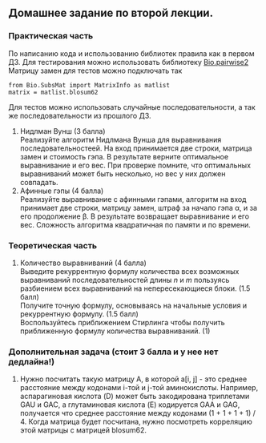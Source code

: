 ## Домашнее задание по второй лекции.


### Практическая часть
По написанию кода и использованию библиотек правила 
как в первом ДЗ. Для тестирования можно использовать библиотеку 
[Bio.pairwise2](https://biopython.org/docs/1.75/api/Bio.pairwise2.html)  
Матрицу замен для тестов можно подключать так
```
from Bio.SubsMat import MatrixInfo as matlist
matrix = matlist.blosum62
```
Для тестов можно использовать случайные последовательности, 
а так же последовательности из прошлого ДЗ.
1. Нидлман Вунш (3 балла)  
Реализуйте алгоритм Нидлмана Вунша для выравнивания последовательностеей. 
На вход принимается две строки, матрица замен и стоимость гэпа. 
В результате верните оптимальное выравнивание и его вес. При проверке 
помните, что оптимальных выравниваний может быть несколько, 
но вес у них должен совпадать.
2. Афинные гэпы (4 балла)  
Реализуйте выравнивание с афинными гэпами, алгоритм на 
вход принимает две строки, матрицу замен, штраф за начало 
гэпа α, и за его продолжение β. В результате возвращает 
выравнивание и его вес. Сложность алгоритма квадратичная 
по памяти и по времени.

### Теоретическая часть
1. Количество выравниваний (4 балла)  
Выведите рекуррентную формулу количества всех возможных 
выравниваний последовательностей длины *n* и *m* пользуясь 
разбиением всех выравниваний на непересекающиеся 
блоки. (1.5 балл)  
Получите точную формулу, основываясь на начальные условия и 
рекуррентную формулу. (1.5 балл)  
Воспользуйтесь приближением Стирлинга чтобы получить 
приближенную формулу количества выравниваний. (1)

### Дополнительная задача (стоит 3 балла и у нее нет дедлайна!)  
1. Нужно посчитать такую матрицу A, в которой a[i, j] - это среднее расстояние 
между кодонами i-той и j-той аминокислоты. Например, аспарагиновая кислота (D)
может быть закодирована триплетами GAU и GAC, а глутаминовая кислота (E) кодируется GAA и GAG, 
получается что среднее расстояние между кодонами (1 + 1 + 1 + 1) / 4. Когда матрица будет 
посчитана, нужно посмотреть корреляцию этой матрицы с матрицей blosum62. 
